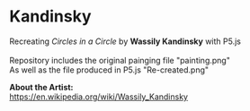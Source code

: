 # Kandinsky
Recreating <i>Circles in a Circle</i> by <b>Wassily Kandinsky</b> with P5.js
<br>
<br>
Repository includes the original painging file "painting.png"
<br>
As well as the file produced in P5.js "Re-created.png"
<br>

<b>About the Artist:</b>
<br>
https://en.wikipedia.org/wiki/Wassily_Kandinsky

